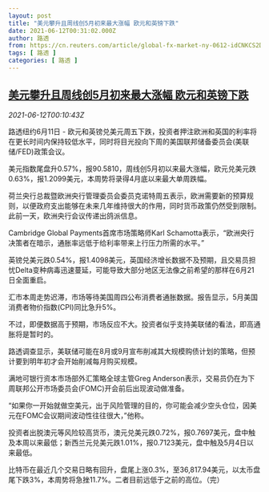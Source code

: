 ```yaml
---
layout: post
title: "美元攀升且周线创5月初来最大涨幅 欧元和英镑下跌"
date: 2021-06-12T00:31:02.000Z
author: 路透
from: https://cn.reuters.com/article/global-fx-market-ny-0612-idCNKCS2DO006
tags: [ 路透 ]
categories: [ 路透 ]
---
```

<!--1623457862000-->
[美元攀升且周线创5月初来最大涨幅 欧元和英镑下跌](https://cn.reuters.com/article/global-fx-market-ny-0612-idCNKCS2DO006)
------

<div>
<div><i>2021-06-12T00:10:43Z</i></div><p>路透纽约6月11日 - 欧元和英镑兑美元周五下跌，投资者押注欧洲和英国的利率将在更长时间内保持较低水平，同时将目光投向下周的美国联邦储备委员会(美联储/FED)政策会议。</p><p>美元指数尾盘升0.57%，报90.5810，周线创5月初以来最大涨幅，欧元兑美元跌0.63%，报1.2099美元，本周势将录得4月底以来最大单周跌幅。</p><p>荷兰央行总裁暨欧洲央行管理委员会委员克诺特周五表示，欧洲需要新的预算规则，以便政府支出能够在未来几年维持很大的作用，同时货币政策仍然受到限制。 此前一天，欧洲央行会议传递出鸽派信息。</p><p>Cambridge Global Payments首席市场策略师Karl Schamotta表示，“欧洲央行决策者在暗示，通胀率远低于给利率带来上行压力所需的水平。”</p><p>英镑兑美元跌0.54%，报1.4098美元，英国经济增长数据不及预期，且交易员担忧Delta变种病毒迅速蔓延，可能导致大部分地区无法像之前希望的那样在6月21日全面重启。</p><p>汇市本周走势迟滞，市场等待美国周四公布消费者通胀数据。报告显示，5月美国消费者物价指数(CPI)同比急升5%。</p><p>不过，即便数据高于预期，市场反应不大。投资者似乎支持美联储的看法，即高通胀将是暂时的。</p><p>路透调查显示，美联储可能在8月或9月宣布削减其大规模购债计划的策略，但预计要到明年初才会开始削减每月购买规模。</p><p>满地可银行资本市场部外汇策略全球主管Greg Anderson表示，交易员仍在为下周联邦公开市场委员会(FOMC)开会前后出现波动做准备。</p><p>“如果你一开始就做空美元，出于风险管理的目的，你可能会减少空头仓位，因美元在FOMC会议期间波动性往往很大，”他称。</p><p>投资者出脱澳元等风险较高货币，澳元兑美元跌0.72%，报0.7697美元，盘中触及本周以来最低；新西兰元兑美元跌1.01%，报0.7123美元，盘中触及5月4日以来最低。</p><p>比特币在最近几个交易日略有回升，盘尾上涨0.3%，至36,817.94美元，以太币盘尾下跌3%，本周势将急挫11.7%。二者目前远低于之前的高位。（完）</p>
</div>
